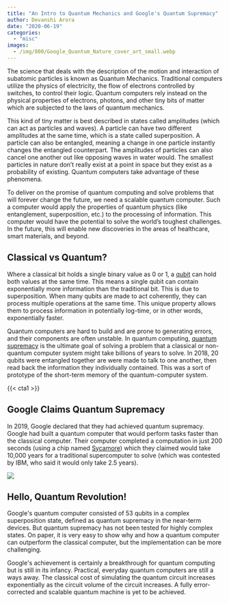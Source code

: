 ```yaml
---
title: "An Intro to Quantum Mechanics and Google's Quantum Supremacy"
author: Devanshi Arora
date: "2020-06-19"
categories: 
  - "misc"
images:
  - /img/800/Google_Quantum_Nature_cover_art_small.webp
---
```


The science that deals with the description of the motion and interaction of subatomic particles is known as Quantum Mechanics. Traditional computers utilize the physics of electricity, the flow of electrons controlled by switches, to control their logic. Quantum computers rely instead on the physical properties of electrons, photons, and other tiny bits of matter which are subjected to the laws of quantum mechanics.

This kind of tiny matter is best described in states called amplitudes (which can act as particles and waves). A particle can have two different amplitudes at the same time, which is a state called superposition. A particle can also be entangled, meaning a change in one particle instantly changes the entangled counterpart. The amplitudes of particles can also cancel one another out like opposing waves in water would. The smallest particles in nature don’t really exist at a point in space but they exist as a probability of existing. Quantum computers take advantage of these phenomena.

To deliver on the promise of quantum computing and solve problems that will forever change the future, we need a scalable quantum computer. Such a computer would apply the properties of quantum physics (like entanglement, superposition, etc.) to the processing of information. This computer would have the potential to solve the world’s toughest challenges. In the future, this will enable new discoveries in the areas of healthcare, smart materials, and beyond.

## Classical vs Quantum?

Where a classical bit holds a single binary value as 0 or 1, a [qubit](https://en.wikipedia.org/wiki/Qubit) can hold both values at the same time. This means a single qubit can contain exponentially more information than the traditional bit. This is due to superposition. When many qubits are made to act coherently, they can process multiple operations at the same time. This unique property allows them to process information in potentially log-time, or in other words, exponentially faster.

Quantum computers are hard to build and are prone to generating errors, and their components are often unstable. In quantum computing, [quantum supremacy](https://en.wikipedia.org/wiki/Quantum_supremacy) is the ultimate goal of solving a problem that a classical or non-quantum computer system might take billions of years to solve. In 2018, 20 qubits were entangled together are were made to talk to one another, then read back the information they individually contained. This was a sort of prototype of the short-term memory of the quantum-computer system.

{{< cta1 >}}

## Google Claims Quantum Supremacy

In 2019, Google declared that they had achieved quantum supremacy. Google had built a quantum computer that would perform tasks faster than the classical computer. Their computer completed a computation in just 200 seconds (using a chip named [Sycamore](https://ai.googleblog.com/2019/10/quantum-supremacy-using-programmable.html)) which they claimed would take 10,000 years for a traditional supercomputer to solve (which was contested by IBM, who said it would only take 2.5 years).

![](/img/800/30Aaronson1-superJumbo-1-1024x674.png)

## Hello, Quantum Revolution!

Google's quantum computer consisted of 53 qubits in a complex superposition state, defined as quantum supremacy in the near-term devices. But quantum supremacy has not been tested for highly complex states. On paper, it is very easy to show why and how a quantum computer can outperform the classical computer, but the implementation can be more challenging.

Google's achievement is certainly a breakthrough for quantum computing but is still in its infancy. Practical, everyday quantum computers are still a ways away. The classical cost of simulating the quantum circuit increases exponentially as the circuit volume of the circuit increases. A fully error-corrected and scalable quantum machine is yet to be achieved.
